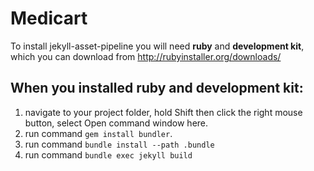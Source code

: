 # Medicart

To install jekyll-asset-pipeline you will need **ruby** and **development kit**, which you can download from http://rubyinstaller.org/downloads/

## When you installed ruby and development kit:
1. navigate to your project folder, hold Shift then click the right mouse button, select Open command window here.
2. run command `gem install bundler`.
3. run command `bundle install --path .bundle`
4. run command `bundle exec jekyll build`
